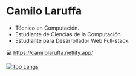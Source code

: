 # Camilo Laruffa
- Técnico en Computación.
- Estudiante de Ciencias de la Computación.
- Estudiante para Desarrollador Web Full-stack.

:computer: https://camilolaruffa.netlify.app/

[![Top Langs](https://github-readme-stats.vercel.app/api/top-langs/?username=camilo-laruffa&layout=compact&bg_color=1c1c1c&text_color=ffffff&title_color=ffffff)](https://github.com/camilo-laruffa/github-readme-stats)
